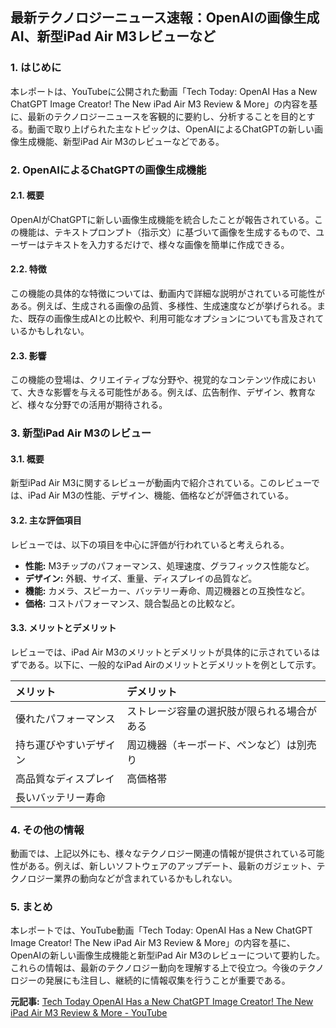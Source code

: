 ## 最新テクノロジーニュース速報：OpenAIの画像生成AI、新型iPad Air M3レビューなど

### 1. はじめに

本レポートは、YouTubeに公開された動画「Tech Today: OpenAI Has a New ChatGPT Image Creator! The New iPad Air M3 Review & More」の内容を基に、最新のテクノロジーニュースを客観的に要約し、分析することを目的とする。動画で取り上げられた主なトピックは、OpenAIによるChatGPTの新しい画像生成機能、新型iPad Air M3のレビューなどである。

### 2. OpenAIによるChatGPTの画像生成機能

#### 2.1. 概要

OpenAIがChatGPTに新しい画像生成機能を統合したことが報告されている。この機能は、テキストプロンプト（指示文）に基づいて画像を生成するもので、ユーザーはテキストを入力するだけで、様々な画像を簡単に作成できる。

#### 2.2. 特徴

この機能の具体的な特徴については、動画内で詳細な説明がされている可能性がある。例えば、生成される画像の品質、多様性、生成速度などが挙げられる。また、既存の画像生成AIとの比較や、利用可能なオプションについても言及されているかもしれない。

#### 2.3. 影響

この機能の登場は、クリエイティブな分野や、視覚的なコンテンツ作成において、大きな影響を与える可能性がある。例えば、広告制作、デザイン、教育など、様々な分野での活用が期待される。

### 3. 新型iPad Air M3のレビュー

#### 3.1. 概要

新型iPad Air M3に関するレビューが動画内で紹介されている。このレビューでは、iPad Air M3の性能、デザイン、機能、価格などが評価されている。

#### 3.2. 主な評価項目

レビューでは、以下の項目を中心に評価が行われていると考えられる。

* **性能:** M3チップのパフォーマンス、処理速度、グラフィックス性能など。
* **デザイン:** 外観、サイズ、重量、ディスプレイの品質など。
* **機能:** カメラ、スピーカー、バッテリー寿命、周辺機器との互換性など。
* **価格:** コストパフォーマンス、競合製品との比較など。

#### 3.3. メリットとデメリット

レビューでは、iPad Air M3のメリットとデメリットが具体的に示されているはずである。以下に、一般的なiPad Airのメリットとデメリットを例として示す。

| メリット | デメリット |
| :---------------------------------------- | :---------------------------------------- |
| 優れたパフォーマンス | ストレージ容量の選択肢が限られる場合がある |
| 持ち運びやすいデザイン | 周辺機器（キーボード、ペンなど）は別売り |
| 高品質なディスプレイ | 高価格帯 |
| 長いバッテリー寿命 | |

### 4. その他の情報

動画では、上記以外にも、様々なテクノロジー関連の情報が提供されている可能性がある。例えば、新しいソフトウェアのアップデート、最新のガジェット、テクノロジー業界の動向などが含まれているかもしれない。

### 5. まとめ

本レポートでは、YouTube動画「Tech Today: OpenAI Has a New ChatGPT Image Creator! The New iPad Air M3 Review & More」の内容を基に、OpenAIの新しい画像生成機能と新型iPad Air M3のレビューについて要約した。これらの情報は、最新のテクノロジー動向を理解する上で役立つ。今後のテクノロジーの発展にも注目し、継続的に情報収集を行うことが重要である。


**元記事:** [Tech Today OpenAI Has a New ChatGPT Image Creator! The New iPad Air M3 Review & More - YouTube](https://www.youtube.com/watch?v=mKOSyrfx-P8)
